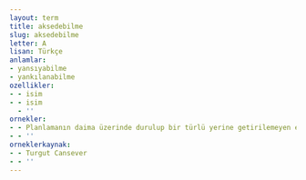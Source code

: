```yaml
---
layout: term
title: aksedebilme
slug: aksedebilme
letter: A
lisan: Türkçe
anlamlar:
- yansıyabilme
- yankılanabilme
ozellikler:
- - isim
- - isim
  - ''
ornekler:
- - Planlamanın daima üzerinde durulup bir türlü yerine getirilemeyen ekonomik, kültürel ve sosyal cephelerinin hazırlanacak nazım plana aksedebilmesi ... kademeler içinde paralel bir çalışma yapan ekiplerin teşkiline de bağlı gibi gözükmektedir.
- - ''
orneklerkaynak:
- - Turgut Cansever
- - ''
---
```

